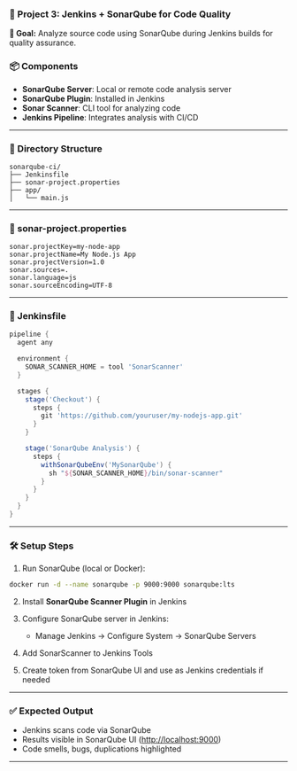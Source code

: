 
### 📁 Project 3: Jenkins + SonarQube for Code Quality

**🎯 Goal:** Analyze source code using SonarQube during Jenkins builds for quality assurance.

### 📦 Components

* **SonarQube Server**: Local or remote code analysis server
* **SonarQube Plugin**: Installed in Jenkins
* **Sonar Scanner**: CLI tool for analyzing code
* **Jenkins Pipeline**: Integrates analysis with CI/CD

---

### 📂 Directory Structure

```
sonarqube-ci/
├── Jenkinsfile
├── sonar-project.properties
├── app/
│   └── main.js
```

---

### 📄 sonar-project.properties

```properties
sonar.projectKey=my-node-app
sonar.projectName=My Node.js App
sonar.projectVersion=1.0
sonar.sources=.
sonar.language=js
sonar.sourceEncoding=UTF-8
```

---

### 📄 Jenkinsfile

```groovy
pipeline {
  agent any

  environment {
    SONAR_SCANNER_HOME = tool 'SonarScanner'
  }

  stages {
    stage('Checkout') {
      steps {
        git 'https://github.com/youruser/my-nodejs-app.git'
      }
    }

    stage('SonarQube Analysis') {
      steps {
        withSonarQubeEnv('MySonarQube') {
          sh "${SONAR_SCANNER_HOME}/bin/sonar-scanner"
        }
      }
    }
  }
}
```

---

### 🛠️ Setup Steps

1. Run SonarQube (local or Docker):

```bash
docker run -d --name sonarqube -p 9000:9000 sonarqube:lts
```

2. Install **SonarQube Scanner Plugin** in Jenkins
3. Configure SonarQube server in Jenkins:

   * Manage Jenkins → Configure System → SonarQube Servers
4. Add SonarScanner to Jenkins Tools
5. Create token from SonarQube UI and use as Jenkins credentials if needed

---

### ✅ Expected Output

* Jenkins scans code via SonarQube
* Results visible in SonarQube UI ([http://localhost:9000](http://localhost:9000))
* Code smells, bugs, duplications highlighted

---

